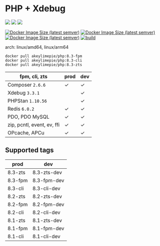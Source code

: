 # PHP + Xdebug

![](https://img.shields.io/badge/-8.3.1-informational) ![](https://img.shields.io/badge/-8.2.14-informational) ![](https://img.shields.io/badge/-8.1.27-informational) 

[![Docker Image Size (latest semver)](https://img.shields.io/docker/image-size/akeylimepie/php/8.3-fpm?label=prod)](https://hub.docker.com/r/akeylimepie/php)
[![Docker Image Size (latest semver)](https://img.shields.io/docker/image-size/akeylimepie/php/8.3-fpm-dev?label=dev)](https://hub.docker.com/r/akeylimepie/php)
[![Docker Image Size (latest semver)](https://img.shields.io/docker/pulls/akeylimepie/php)](https://hub.docker.com/r/akeylimepie/php)
[![build](https://github.com/akeylimepie/docker-php/actions/workflows/build.yml/badge.svg?event=push)](https://github.com/akeylimepie/docker-php/actions/workflows/build.yml)

arch: linux/amd64, linux/arm64

```
docker pull akeylimepie/php:8.3-fpm
docker pull akeylimepie/php:8.3-cli
docker pull akeylimepie/php:8.3-zts
```

| fpm, cli, zts                   | prod    | dev     |
|---------------------------------|---------|---------|
| Composer `2.6.6` | &check; | &check; |
| Xdebug `3.3.1`     |         | &check; |
| PHPStan `1.10.56`   |         | &check; |
| Redis `6.0.2`       | &check; | &check; |
| PDO, PDO MySQL                  | &check; | &check; |
| zip, pcntl, event, ev, ffi      | &check; | &check; |
| OPcache, APCu                   | &check; | &check; |

## Supported tags

| prod | dev |
| --- | --- |
| 8.3-zts | 8.3-zts-dev |
| 8.3-fpm | 8.3-fpm-dev |
| 8.3-cli | 8.3-cli-dev |
| 8.2-zts | 8.2-zts-dev |
| 8.2-fpm | 8.2-fpm-dev |
| 8.2-cli | 8.2-cli-dev |
| 8.1-zts | 8.1-zts-dev |
| 8.1-fpm | 8.1-fpm-dev |
| 8.1-cli | 8.1-cli-dev |

